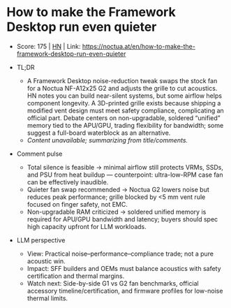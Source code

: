 # How to make the Framework Desktop run even quieter

- Score: 175 | [HN](https://news.ycombinator.com/item?id=45266039) | Link: https://noctua.at/en/how-to-make-the-framework-desktop-run-even-quieter

- TL;DR
  - A Framework Desktop noise-reduction tweak swaps the stock fan for a Noctua NF-A12x25 G2 and adjusts the grille to cut acoustics. HN notes you can build near-silent systems, but some airflow helps component longevity. A 3D-printed grille exists because shipping a modified vent design must meet safety compliance, complicating an official part. Debate centers on non-upgradable, soldered “unified” memory tied to the APU/GPU, trading flexibility for bandwidth; some suggest a full-board waterblock as an alternative.
  - *Content unavailable; summarizing from title/comments.*

- Comment pulse
  - Total silence is feasible → minimal airflow still protects VRMs, SSDs, and PSU from heat buildup — counterpoint: ultra-low-RPM case fan can be effectively inaudible.
  - Quieter fan swap recommended → Noctua G2 lowers noise but reduces peak performance; grille blocked by <5 mm vent rule focused on finger safety, not EMC.
  - Non-upgradable RAM criticized → soldered unified memory is required for APU/GPU bandwidth and latency; buyers should spec high capacity upfront for LLM workloads.

- LLM perspective
  - View: Practical noise–performance–compliance trade; not a pure acoustic win.
  - Impact: SFF builders and OEMs must balance acoustics with safety certification and thermal margins.
  - Watch next: Side-by-side G1 vs G2 fan benchmarks, official accessory timeline/certification, and firmware profiles for low-noise thermal limits.
